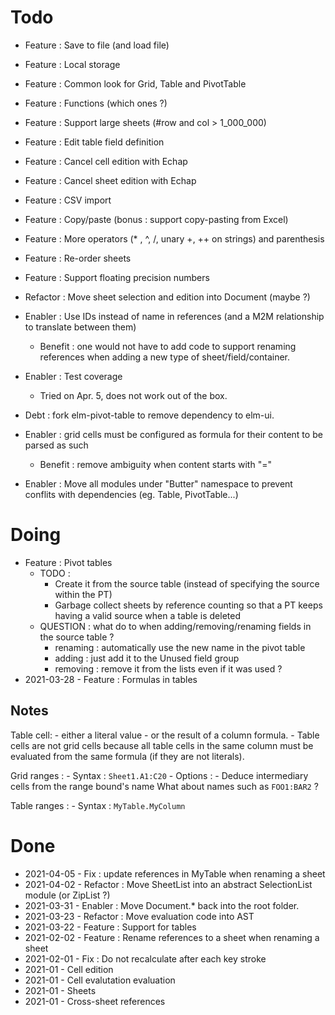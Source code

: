 Todo
====

- Feature : Save to file (and load file)
- Feature : Local storage
- Feature : Common look for Grid, Table and PivotTable
- Feature : Functions (which ones ?)
- Feature : Support large sheets (#row and col > 1_000_000)
- Feature : Edit table field definition
- Feature : Cancel cell edition with Echap
- Feature : Cancel sheet edition with Echap
- Feature : CSV import
- Feature : Copy/paste (bonus : support copy-pasting from Excel)
- Feature : More operators (* , ^, /, unary +, ++ on strings) and parenthesis 
- Feature : Re-order sheets
- Feature : Support floating precision numbers

- Refactor : Move sheet selection and edition into Document (maybe ?)
- Enabler : Use IDs instead of name in references (and a M2M relationship to translate between them)
    - Benefit : one would not have to add code to support renaming references when adding a new type of sheet/field/container.
- Enabler : Test coverage
    - Tried on Apr. 5, does not work out of the box.
- Debt : fork elm-pivot-table to remove dependency to elm-ui.
- Enabler : grid cells must be configured as formula for their content to be parsed as such
    - Benefit : remove ambiguity when content starts with "="
- Enabler : Move all modules under "Butter" namespace to prevent conflits with dependencies (eg. Table, PivotTable...)

Doing
=====

- Feature : Pivot tables
    - TODO : 
        - Create it from the source table (instead of specifying the source within the PT)
        - Garbage collect sheets by reference counting so that a PT keeps having a valid source when a table is deleted
    - QUESTION : what do to when adding/removing/renaming fields in the source table ?
        - renaming : automatically use the new name in the pivot table
        - adding : just add it to the Unused field group
        - removing : remove it from the lists even if it was used ?
- 2021-03-28 - Feature : Formulas in tables

Notes
-----

Table cell:
    - either a literal value
    - or the result of a column formula.
    - Table cells are not grid cells because all table cells in the same column must be evaluated from the same formula (if they are not literals).


Grid ranges :
    - Syntax : `Sheet1.A1:C20`
    - Options :
        - Deduce intermediary cells from the range bound's name
            What about names such as `FOO1:BAR2` ?

Table ranges :
    - Syntax : `MyTable.MyColumn`


Done
====

- 2021-04-05 - Fix : update references in MyTable when renaming a sheet
- 2021-04-02 - Refactor : Move SheetList into an abstract SelectionList module (or ZipList ?)
- 2021-03-31 - Enabler : Move Document.* back into the root folder.
- 2021-03-23 - Refactor : Move evaluation code into AST
- 2021-03-22 - Feature : Support for tables
- 2021-02-02 - Feature : Rename references to a sheet when renaming a sheet
- 2021-02-01 - Fix : Do not recalculate after each key stroke
- 2021-01 - Cell edition
- 2021-01 - Cell evalutation evaluation
- 2021-01 - Sheets
- 2021-01 - Cross-sheet references